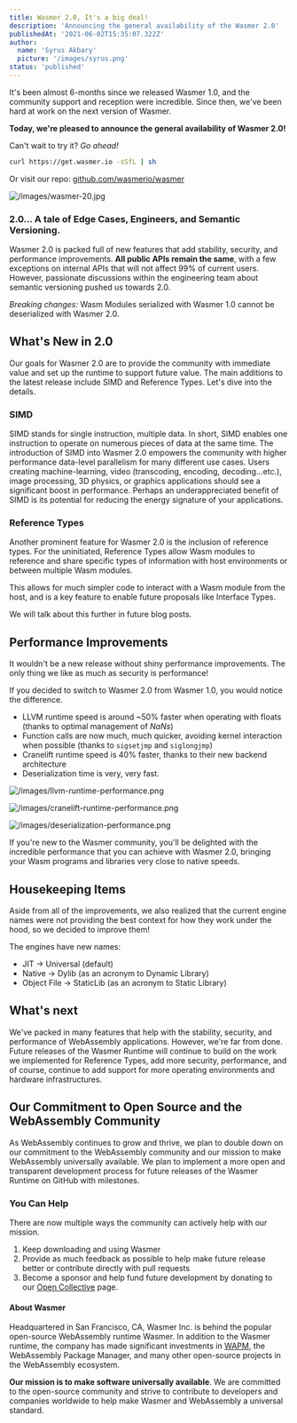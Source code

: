 ```yaml
---
title: Wasmer 2.0, It's a big deal!
description: 'Announcing the general availability of the Wasmer 2.0'
publishedAt: '2021-06-02T15:35:07.322Z'
author:
  name: 'Syrus Akbary'
  picture: '/images/syrus.png'
status: 'published'
---
```


It's been almost 6-months since we released Wasmer 1.0, and the community support and reception were incredible. Since then, we've been hard at work on the next version of Wasmer.

**Today, we're pleased to announce the general availability of Wasmer 2.0!**

Can't wait to try it? _Go ahead!_

```bash
curl https://get.wasmer.io -sSfL | sh
```

Or visit our repo: [github.com/wasmerio/wasmer](https://github.com/wasmerio/wasmer)

![/images/wasmer-20.jpg](/images/wasmer-20.jpg)

### 2.0... A tale of Edge Cases, Engineers, and Semantic Versioning.

Wasmer 2.0 is packed full of new features that add stability, security, and performance improvements. **All public APIs remain the same**, with a few exceptions on internal APIs that will not affect 99% of current users. However, passionate discussions within the engineering team about semantic versioning pushed us towards 2.0.

*Breaking changes:* Wasm Modules serialized with Wasmer 1.0 cannot be deserialized with Wasmer 2.0.

## What's New in 2.0

Our goals for Wasmer 2.0 are to provide the community with immediate value and set up the runtime to support future value. The main additions to the latest release include SIMD and Reference Types. Let's dive into the details.

### SIMD

SIMD stands for single instruction, multiple data. In short, SIMD enables one instruction to operate on numerous pieces of data at the same time. The introduction of SIMD into Wasmer 2.0 empowers the community with higher performance data-level parallelism for many different use cases. Users creating machine-learning, video (transcoding, encoding, decoding...etc.), image processing, 3D physics, or graphics applications should see a significant boost in performance. Perhaps an underappreciated benefit of SIMD is its potential for reducing the energy signature of your applications.

### Reference Types

Another prominent feature for Wasmer 2.0 is the inclusion of reference types. For the uninitiated, Reference Types allow Wasm modules to reference and share specific types of information with host environments or between multiple Wasm modules.

This allows for much simpler code to interact with a Wasm module from the host, and is a key feature to enable future proposals like Interface Types.

We will talk about this further in future blog posts.

## Performance Improvements

It wouldn't be a new release without shiny performance improvements. The only thing we like as much as security is performance!

If you decided to switch to Wasmer 2.0 from Wasmer 1.0, you would notice the difference.

- LLVM runtime speed is around ~50% faster when operating with floats (thanks to optimal management of _NaNs_)
- Function calls are now much, much quicker, avoiding kernel interaction when possible (thanks to `sigsetjmp` and `siglongjmp`)
- Cranelift runtime speed is 40% faster, thanks to their new backend architecture
- Deserialization time is very, very fast.

![/images/llvm-runtime-performance.png](/images/llvm-runtime-performance.png)

![/images/cranelift-runtime-performance.png](/images/cranelift-runtime-performance.png)

![/images/deserialization-performance.png](/images/deserialization-performance.png)

If you're new to the Wasmer community, you'll be delighted with the incredible performance that you can achieve with Wasmer 2.0, bringing your Wasm programs and libraries very close to native speeds.

## Housekeeping Items

Aside from all of the improvements, we also realized that the current engine names were not providing the best context for how they work under the hood, so we decided to improve them!

The engines have new names:

- JIT → Universal (default)
- Native → Dylib (as an acronym to Dynamic Library)
- Object File → StaticLib (as an acronym to Static Library)

## What's next

We've packed in many features that help with the stability, security, and performance of WebAssembly applications. However, we're far from done. Future releases of the Wasmer Runtime will continue to build on the work we implemented for Reference Types, add more security, performance, and of course, continue to add support for more operating environments and hardware infrastructures.

## Our Commitment to Open Source and the WebAssembly Community

As WebAssembly continues to grow and thrive, we plan to double down on our commitment to the WebAssembly community and our mission to make WebAssembly universally available. We plan to implement a more open and transparent development process for future releases of the Wasmer Runtime on GitHub with milestones.

### You Can Help

There are now multiple ways the community can actively help with our mission.

1. Keep downloading and using Wasmer
2. Provide as much feedback as possible to help make future release better or contribute directly with pull requests
3. Become a sponsor and help fund future development by donating to our [Open Collective](https://opencollective.com/wasmerio) page.

#### About Wasmer

Headquartered in San Francisco, CA, Wasmer Inc. is behind the popular open-source WebAssembly runtime Wasmer. In addition to the Wasmer runtime, the company has made significant investments in [WAPM](https://wapm.io/), the WebAssembly Package Manager, and many other open-source projects in the WebAssembly ecosystem.

**Our mission is to make software universally available**. We are committed to the open-source community and strive to contribute to developers and companies worldwide to help make Wasmer and WebAssembly a universal standard.
